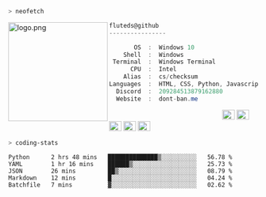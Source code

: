 ```zsh
> neofetch
```

<img align="left" src="https://placebear.com/g/200/200.jpg" alt="logo.png" width="200"/> 

```csharp
fluteds@github
----------------

       OS  :  Windows 10
    Shell  :  Windows
 Terminal  :  Windows Terminal
      CPU  :  Intel
    Alias  :  cs/checksum
Languages  :  HTML, CSS, Python, Javascript
  Discord  :  209284513879162880
  Website  :  dont-ban.me
```

<p align="left">
  &nbsp; &nbsp; &nbsp; &nbsp; &nbsp;&nbsp; &nbsp; &nbsp; &nbsp; &nbsp;&nbsp; &nbsp; &nbsp; &nbsp; &nbsp; &nbsp; &nbsp; &nbsp; &nbsp; &nbsp; &nbsp;&nbsp; &nbsp; &nbsp; &nbsp; &nbsp;&nbsp; &nbsp; &nbsp; &nbsp; &nbsp;
  <img alt="#474342" src="https://via.placeholder.com/15/ADBAC7/000000?text=+" width="25" height="20" />
  <img alt="#fbedf6" src="https://via.placeholder.com/15/6CB6FF/000000?text=+" width="25" height="20" />
  <img alt="#c9594d" src="https://via.placeholder.com/15/F47067/000000?text=+" width="25" height="20" />
  <img alt="#f8b9b2" src="https://via.placeholder.com/15/DCBDFB/000000?text=+" width="25" height="20" />
  <img alt="#f8b9b2" src="https://via.placeholder.com/15/57ab5a/000000?text=+" width="25" height="20" />
</p>

```zsh
> coding-stats
```

<!--START_SECTION:waka-->
```text
Python      2 hrs 48 mins   ██████████████▒░░░░░░░░░░   56.78 % 
YAML        1 hr 16 mins    ██████▒░░░░░░░░░░░░░░░░░░   25.73 % 
JSON        26 mins         ██▒░░░░░░░░░░░░░░░░░░░░░░   08.79 % 
Markdown    12 mins         █░░░░░░░░░░░░░░░░░░░░░░░░   04.24 % 
Batchfile   7 mins          ▓░░░░░░░░░░░░░░░░░░░░░░░░   02.62 % 
```
<!--END_SECTION:waka-->
